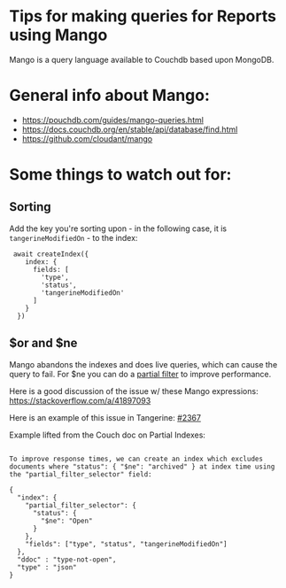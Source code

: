 # Tips for making queries for Reports using Mango

Mango is a query language available to Couchdb based upon MongoDB. 

# General info about Mango:

- https://pouchdb.com/guides/mango-queries.html
- https://docs.couchdb.org/en/stable/api/database/find.html
- https://github.com/cloudant/mango

# Some things to watch out for:

## Sorting

Add the key you're sorting upon - in the following case, it is `tangerineModifiedOn` - to the index:

```
 await createIndex({
    index: {
      fields: [
        'type',
        'status',
        'tangerineModifiedOn'
      ]
    }
  })
```

## $or and $ne

Mango abandons the indexes and does live queries, which can cause the query to fail. For $ne you can do a [partial filter](https://docs.couchdb.org/en/stable/api/database/find.html#partial-indexes) to improve performance. 

Here is a good discussion of the issue w/ these Mango expressions: https://stackoverflow.com/a/41897093

Here is an example of this issue in Tangerine: [#2367](https://github.com/Tangerine-Community/Tangerine/issues/2367)

Example lifted from the Couch doc on Partial Indexes:

```

To improve response times, we can create an index which excludes documents where "status": { "$ne": "archived" } at index time using the "partial_filter_selector" field:

{
  "index": {
    "partial_filter_selector": {
      "status": {
        "$ne": "Open"
      }
    },
    "fields": ["type", "status", "tangerineModifiedOn"]
  },
  "ddoc" : "type-not-open",
  "type" : "json"
}
```

